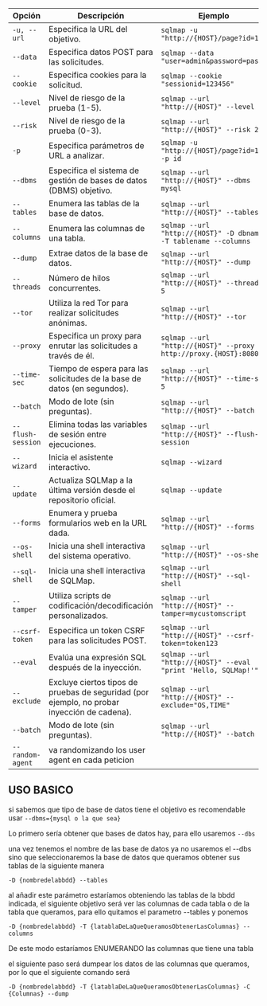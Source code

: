 | Opción            | Descripción                                                                                 | Ejemplo                                                         |
| ----------------- | ------------------------------------------------------------------------------------------- | --------------------------------------------------------------- |
| `-u, --url`       | Especifica la URL del objetivo.                                                             | `sqlmap -u "http://{HOST}/page?id=1"`                           |
| `--data`          | Especifica datos POST para las solicitudes.                                                 | `sqlmap --data "user=admin&password=pass"`                      |
| `--cookie`        | Especifica cookies para la solicitud.                                                       | `sqlmap --cookie "sessionid=123456"`                            |
| `--level`         | Nivel de riesgo de la prueba (1-5).                                                         | `sqlmap --url "http://{HOST}" --level 3`                        |
| `--risk`          | Nivel de riesgo de la prueba (0-3).                                                         | `sqlmap --url "http://{HOST}" --risk 2`                         |
| `-p`              | Especifica parámetros de URL a analizar.                                                    | `sqlmap -u "http://{HOST}/page?id=1" -p id`                     |
| `--dbms`          | Especifica el sistema de gestión de bases de datos (DBMS) objetivo.                         | `sqlmap --url "http://{HOST}" --dbms mysql`                     |
| `--tables`        | Enumera las tablas de la base de datos.                                                     | `sqlmap --url "http://{HOST}" --tables`                         |
| `--columns`       | Enumera las columnas de una tabla.                                                          | `sqlmap --url "http://{HOST}" -D dbname -T tablename --columns` |
| `--dump`          | Extrae datos de la base de datos.                                                           | `sqlmap --url "http://{HOST}" --dump`                           |
| `--threads`       | Número de hilos concurrentes.                                                               | `sqlmap --url "http://{HOST}" --threads 5`                      |
| `--tor`           | Utiliza la red Tor para realizar solicitudes anónimas.                                      | `sqlmap --url "http://{HOST}" --tor`                            |
| `--proxy`         | Especifica un proxy para enrutar las solicitudes a través de él.                            | `sqlmap --url "http://{HOST}" --proxy http://proxy.{HOST}:8080` |
| `--time-sec`      | Tiempo de espera para las solicitudes de la base de datos (en segundos).                    | `sqlmap --url "http://{HOST}" --time-sec 5`                     |
| `--batch`         | Modo de lote (sin preguntas).                                                               | `sqlmap --url "http://{HOST}" --batch`                          |
| `--flush-session` | Elimina todas las variables de sesión entre ejecuciones.                                    | `sqlmap --url "http://{HOST}" --flush-session`                  |
| `--wizard`        | Inicia el asistente interactivo.                                                            | `sqlmap --wizard`                                               |
| `--update`        | Actualiza SQLMap a la última versión desde el repositorio oficial.                          | `sqlmap --update`                                               |
| `--forms`         | Enumera y prueba formularios web en la URL dada.                                            | `sqlmap --url "http://{HOST}" --forms`                          |
| `--os-shell`      | Inicia una shell interactiva del sistema operativo.                                         | `sqlmap --url "http://{HOST}" --os-shell`                       |
| `--sql-shell`     | Inicia una shell interactiva de SQLMap.                                                     | `sqlmap --url "http://{HOST}" --sql-shell`                      |
| `--tamper`        | Utiliza scripts de codificación/decodificación personalizados.                              | `sqlmap --url "http://{HOST}" --tamper=mycustomscript`          |
| `--csrf-token`    | Especifica un token CSRF para las solicitudes POST.                                         | `sqlmap --url "http://{HOST}" --csrf-token=token123`            |
| `--eval`          | Evalúa una expresión SQL después de la inyección.                                           | `sqlmap --url "http://{HOST}" --eval "print 'Hello, SQLMap!'"`  |
| `--exclude`       | Excluye ciertos tipos de pruebas de seguridad (por ejemplo, no probar inyección de cadena). | `sqlmap --url "http://{HOST}" --exclude="OS,TIME"`              |
| `--batch`         | Modo de lote (sin preguntas).                                                               | `sqlmap --url "http://{HOST}" --batch`                          |
| `--random-agent`  | va randomizando los user agent en cada peticion                                             |                                                                 |


## USO BASICO 

 si sabemos que tipo de base de datos tiene el objetivo es recomendable usar `--dbms={mysql o la que sea}`
 
Lo primero sería obtener que bases de datos hay, para ello usaremos `--dbs`

una vez tenemos el nombre de las base de datos ya no usaremos el --dbs sino que seleccionaremos la base de datos que queramos obtener sus tablas de la siguiente manera

`-D {nombredelabbdd} --tables`

al añadir este parámetro estaríamos obteniendo las tablas de la bbdd indicada, el siguiente objetivo será ver las columnas de cada tabla o de la tabla que queramos, para ello  quitamos el parametro --tables y ponemos 

`-D {nombredelabbdd} -T {latablaDeLaQueQueramosObtenerLasColumnas} --columns`

De este modo estaríamos ENUMERANDO las columnas que tiene una tabla

el siguiente paso será
dumpear los datos de las columnas que queramos, por lo que el siguiente comando será

`-D {nombredelabbdd} -T {latablaDeLaQueQueramosObtenerLasColumnas} -C {Columnas} --dump`